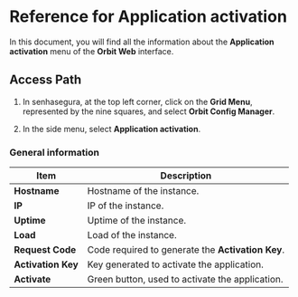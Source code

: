 # Reference for Application activation

In this document, you will find all the information about the **Application activation** menu of the **Orbit Web** interface.

## Access Path

1. In senhasegura, at the top left corner, click on the **Grid Menu**, represented by the nine squares, and select **Orbit Config Manager**.
   
1. In the side menu, select **Application activation**.

### General information
Item | Description
--- | ---
**Hostname** | Hostname of the instance.
**IP** | IP of the instance.
**Uptime** | Uptime of the instance.
**Load** | Load of the instance.
**Request Code** | Code required to generate the **Activation Key**.
**Activation Key** | Key generated to activate the application.
**Activate** | Green button, used to activate the application.
